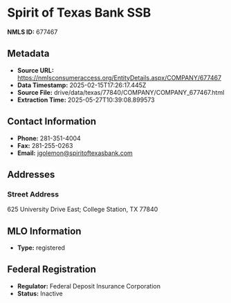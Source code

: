 # Spirit of Texas Bank SSB

**NMLS ID:** 677467

## Metadata
- **Source URL:** https://nmlsconsumeraccess.org/EntityDetails.aspx/COMPANY/677467
- **Data Timestamp:** 2025-02-15T17:26:17.445Z
- **Source File:** drive/data/texas/77840/COMPANY/COMPANY_677467.html
- **Extraction Time:** 2025-05-27T10:39:08.899573

## Contact Information
- **Phone:** 281-351-4004
- **Fax:** 281-255-0263
- **Email:** jgolemon@spiritoftexasbank.com

## Addresses
### Street Address
625 University Drive East; College Station, TX 77840

## MLO Information
- **Type:** registered

## Federal Registration
- **Regulator:** Federal Deposit Insurance Corporation
- **Status:** Inactive
